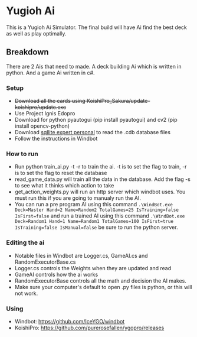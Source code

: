 # Yugioh Ai
This is a Yugioh Ai Simulator.
The final build will have Ai find the best deck as well as play optimally.
## Breakdown
There are 2 Ais that need to made. A deck building Ai which is written in python. And a game Ai written in c#.

### Setup
* <s>Download all the cards using KoishiPro_Sakura/update-koishipro/update.exe</s>
* Use Project Ignis Edopro
* Download for python pyautogui (pip install pyautogui) and cv2 (pip install opencv-python)
* Download [sqllite expert personal](http://www.sqliteexpert.com/download.html) to read the .cdb database files
* Follow the instructions in Windbot
### How to run
* Run python train_ai.py -t -r to train the ai. -t is to set the flag to train, -r is to set the flag to reset the database
* read_game_data.py will train all the data in the database. Add the flag -s to see what it thinks which action to take
* get_action_weights.py will run an http server which windbot uses. You must run this if you are going to manualy run the AI.
* You can run a pre program AI using this command ``` .\WindBot.exe Deck=Master Hand=2 Name=Random2 TotalGames=25 IsTraining=false IsFirst=false ``` and run a trained AI using this command ``` .\WindBot.exe Deck=Random1 Hand=1 Name=Random1 TotalGames=100 IsFirst=true IsTraining=false IsManual=false ``` be sure to run the python server.
### Editing the ai
* Notable files in Windbot are Logger.cs, GameAI.cs and RandomExecutorBase.cs
* Logger.cs controls the Weights when they are updated and read
* GameAI controls how the ai works
* RandomExecutorBase controls all the math and decision the AI makes.
* Make sure your computer's default to open .py files is python, or this will not work.
### Using 
* Windbot: https://github.com/IceYGO/windbot
* KoishiPro: https://github.com/purerosefallen/ygopro/releases
